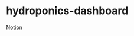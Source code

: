 # hydroponics-dashboard
[Notion](https://www.notion.so/4yuu/IoT-e328bce51db447488f195c0118211c83?pvs=4)
